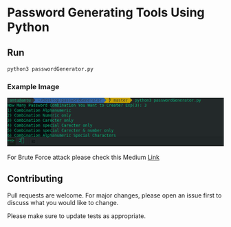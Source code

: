 # Password Generating Tools Using Python


## Run
```bash
python3 passwordGenerator.py
```

### Example Image
![alt text](https://raw.githubusercontent.com/Antu7/password-generator/master/example.jpg)

For Brute Force attack please check this Medium [Link](https://medium.com/@textmeantu/brute-force-attack-with-python-c1d70fcba607)


## Contributing
Pull requests are welcome. For major changes, please open an issue first to discuss what you would like to change.

Please make sure to update tests as appropriate.
